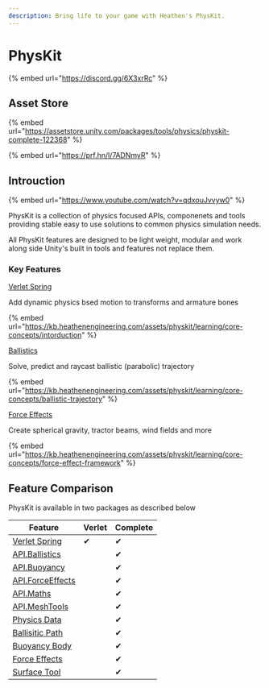 ```yaml
---
description: Bring life to your game with Heathen's PhysKit.
---
```


# PhysKit

{% embed url="https://discord.gg/6X3xrRc" %}

## Asset Store

{% embed url="https://assetstore.unity.com/packages/tools/physics/physkit-complete-122368" %}

{% embed url="https://prf.hn/l/7ADNmyR" %}

## Introuction

{% embed url="https://www.youtube.com/watch?v=qdxouJvvyw0" %}

PhysKit is a collection of physics focused APIs, componenets and tools providing stable easy to use solutions to common physics simulation needs.

All PhysKit features are designed to be light weight, modular and work along side Unity's built in tools and features not replace them.

### Key Features

[Verlet Spring](intorduction.md)

Add dynamic physics bsed motion to transforms and armature bones

{% embed url="https://kb.heathenengineering.com/assets/physkit/learning/core-concepts/intorduction" %}

[Ballistics](learning/core-concepts/ballistic-trajectory.md)

Solve, predict and raycast ballistic (parabolic) trajectory

{% embed url="https://kb.heathenengineering.com/assets/physkit/learning/core-concepts/ballistic-trajectory" %}

[Force Effects](learning/core-concepts/force-effect-framework.md)

Create spherical gravity, tractor beams, wind fields and more

{% embed url="https://kb.heathenengineering.com/assets/physkit/learning/core-concepts/force-effect-framework" %}

## Feature Comparison

PhysKit is available in two packages as described below

| Feature                                         | Verlet | Complete |
| ----------------------------------------------- | ------ | -------- |
| [Verlet Spring](components/verlet-spring.md)    | ✔      | ✔        |
| [API.Ballistics](api/ballistics.md)             |        | ✔        |
| [API.Buoyancy](api/buoyancy.md)                 |        | ✔        |
| [API.ForceEffects](api/force-effects.md)        |        | ✔        |
| [API.Maths](api/maths.md)                       |        | ✔        |
| [API.MeshTools](api/mesh-tools.md)              |        | ✔        |
| [Physics Data](components/physics-data.md)      |        | ✔        |
| [Ballisitic Path](components/ballistic-path.md) |        | ✔        |
| [Buoyancy Body](components/buoyant-body.md)     |        | ✔        |
| [Force Effects](objects/force-effect/)          |        | ✔        |
| [Surface Tool](components/surface-tool.md)      |        | ✔        |



